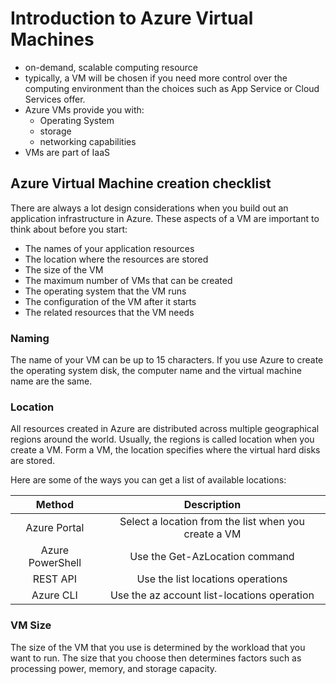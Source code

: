 # Introduction to Azure Virtual Machines

* on-demand, scalable computing resource
* typically, a VM will be chosen if you need more control over the computing environment than the choices such as App Service or Cloud Services offer.
* Azure VMs provide you with:
    * Operating System
    * storage
    * networking capabilities
* VMs are part of IaaS

## Azure Virtual Machine creation checklist
There are always a lot design considerations when you build out an application infrastructure in Azure. These aspects of a VM are important to think about before you start:

* The names of your application resources
* The location where the resources are stored
* The size of the VM
* The maximum number of VMs that can be created
* The operating system that the VM runs
* The configuration of the VM after it starts
* The related resources that the VM needs

### Naming
The name of your VM can be up to 15 characters.
If you use Azure to create the operating system disk, the computer name and the virtual machine name are the same.

### Location
All resources created in Azure are distributed across multiple geographical regions around the world. Usually, the regions is called location when you create a VM. Form a VM, the location specifies where the virtual hard disks are stored.

Here are some of the ways you can get a list of available locations:

| Method | Description|
|:-:|:-:|
| Azure Portal | Select a location from the list when you create a VM |
| Azure PowerShell | Use the Get-AzLocation command |
| REST API | Use the list locations operations |
| Azure CLI | Use the az account list-locations operation |

### VM Size
The size of the VM that you use is determined by the workload that you want to run. The size that you choose then determines factors such as processing power, memory, and storage capacity. 
